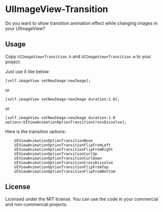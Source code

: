 UIImageView-Transition
======================

Do you want to show transition animation effect while changing images in your UIImageView?


## Usage

Copy `UIImageView+Transition.h` and `UIImageView+Transition.m` to your project. 

Just use it like below:

```
[self.imageView setNewImage:newImage];
```
or
```
[self.imageView setNewImage:newImage duration:1.0];
```
or
```
[self.imageView setNewImage:newImage duration:1.0 options:UIViewAnimationOptionTransitionCrossDissolve];
```



Here is the transition options:

```
    UIViewAnimationOptionTransitionNone
    UIViewAnimationOptionTransitionFlipFromLeft
    UIViewAnimationOptionTransitionFlipFromRight
    UIViewAnimationOptionTransitionCurlUp
    UIViewAnimationOptionTransitionCurlDown
    UIViewAnimationOptionTransitionCrossDissolve
    UIViewAnimationOptionTransitionFlipFromTop
    UIViewAnimationOptionTransitionFlipFromBottom
```


## License

Licensed under the MIT license. You can use the code in your commercial and non-commercial projects.